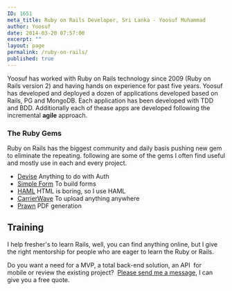 ```yaml
---
ID: 1651
meta_title: Ruby on Rails Developer, Sri Lanka - Yoosuf Muhammad
author: Yoosuf
date: 2014-03-20 07:57:00
excerpt: ""
layout: page
permalink: /ruby-on-rails/
published: true
---
```

Yoosuf has worked with Ruby on Rails technology since 2009 (Ruby on Rails version 2) and having hands on experience for past five years. Yoosuf has developed and deployed a dozen of applications developed based on Rails, PG and MongoDB. Each application has been developed with TDD and BDD. Additionally each of thease apps are developed following the incremental **agile** approach.

### The Ruby Gems

Ruby on Rails has the biggest community and daily basis pushing new gem to eliminate the repeating. following are some of the gems I often find useful and mostly use in each and every project.

* [Devise](https://github.com/plataformatec/devise) Anything to do with Auth
* [Simple Form](https://github.com/plataformatec/simple_form) To build forms
* [HAML](https://github.com/indirect/haml-rails) HTML is boring, so I use HAML
* [CarrierWave](https://github.com/carrierwaveuploader/carrierwave) To upload anything anywhere
* [Prawn](https://github.com/prawnpdf/prawn) PDF generation

## Training

I help fresher's to learn Rails, well, you can find anything online, but I give the right mentorship for people who are eager to learn the Ruby or Rails.

 Do you want a need for a MVP, a total back-end solution, an API  for mobile or review the existing project?  [Please send me a message](/contact/?utm_source=yoosuf.me&utm_medium=ror&utm_campaign=consultancy), I can give you a free quote.

